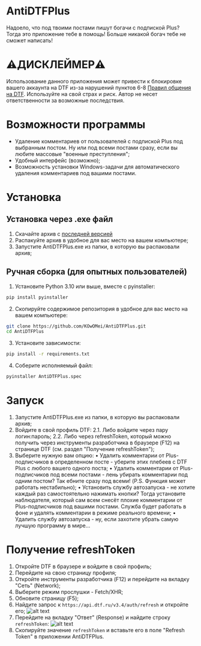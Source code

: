 # AntiDTFPlus
Надоело, что под твоими постами пишут богачи с подпиской Plus? Тогда это приложение тебе в помощь! Больше никакой богач тебе не сможет написать!

# ⚠️ДИСКЛЕЙМЕР⚠️
Использование данного приложения может привести к блокировке вашего аккаунта на DTF из-за нарушений пунктов 6-8 [Правил общения на DTF](https://dtf.ru/rules). Используйте на свой страх и риск. Автор не несет ответственности за возможные последствия.

# Возможности программы
- Удаление комментариев от пользователей с подпиской Plus под выбранным постом. Ну или под всеми постами сразу, если вы любите массовые "военные преступления";
- Удобный интерфейс (возможно);
- Возможность установки Windows-задачи для автоматического удаления комментариев под вашими постами.

# Установка
## Установка через .exe файл
1. Скачайте архив с [последней версией](https://github.com/KOwOMei/AntiDTFPlus/releases/latest/download/AntiDTFPlus.exe)
2. Распакуйте архив в удобное для вас место на вашем компьютере;
3. Запустите AntiDTFPlus.exe из папки, в которую вы распаковали архив;

## Ручная сборка (для опытных пользователей)
1. Установите Python 3.10 или выше, вместе с pyinstaller:
```bash
pip install pyinstaller
```
2. Скопируйте содержимое репозитория в удобное для вас место на вашем компьютере:
```bash
git clone https://github.com/KOwOMei/AntiDTFPlus.git
cd AntiDTFPlus
```
3. Установите зависимости:
```bash
pip install -r requirements.txt
```
4. Соберите исполняемый файл:
```bash
pyinstaller AntiDTFPlus.spec
```

# Запуск
1. Запустите AntiDTFPlus.exe из папки, в которую вы распаковали архив;
2. Войдите в свой профиль DTF:
2.1. Либо войдите через пару логин:пароль;
2.2. Либо через refreshToken, который можно получить через инструменты разработчика в браузере (F12) на странице DTF (см. раздел "Получение refreshToken");
3. Выберите нужную вам опцию:
• Удалить комментарии от Plus-подписчиков в определенном посте - уберите этих плебеев с DTF Plus c любого вашего одного поста;
• Удалить комментарии от Plus-подписчиков под всеми постами - лень убирать комментарии под одним постом? Так ебните сразу под всеми! (P.S. Функция может работать нестабильно);
• Установить службу автозапуска - не хотите каждый раз самостоятельно нажимать кнопки? Тогда установите наблюдателя, который сам всем снесёт плохие комментарии от Plus-подписчиков под вашими постами. Служба будет работать в фоне и удалять комментарии в режиме реального времени;
• Удалить службу автозапуска - ну, если захотите убрать самую лучшую программу в мире...

# Получение refreshToken
1. Откройте DTF в браузере и войдите в свой профиль;
2. Перейдите на свою страницу профиля;
3. Откройте инструменты разработчика (F12) и перейдите на вкладку "Сеть" (Network);
4. Выберите режим прослушки - Fetch/XHR;
5. Обновите страницу (F5);
6. Найдите запрос к `https://api.dtf.ru/v3.4/auth/refresh` и откройте его;
![alt text](https://i.imgur.com/qMtLnta.png)
7. Перейдите на вкладку "Ответ" (Response) и найдите строку `refreshToken`:
![alt text](https://i.imgur.com/J6xPOxN.png)
8. Скопируйте значение `refreshToken` и вставьте его в поле "Refresh Token" в приложении AntiDTFPlus.